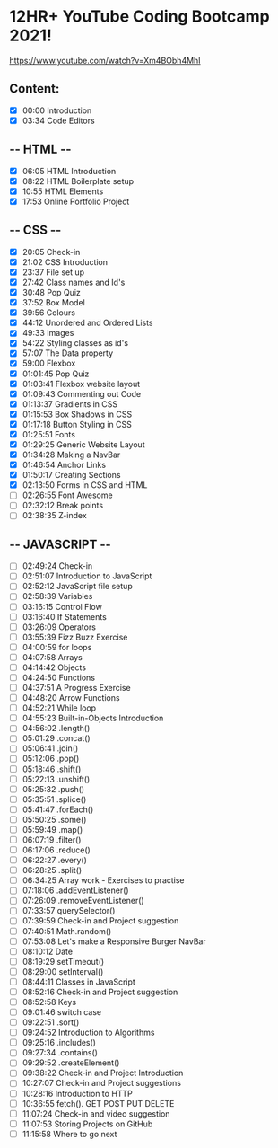 # 12HR+ YouTube Coding Bootcamp 2021!

https://www.youtube.com/watch?v=Xm4BObh4MhI

## Content:
* [x] 00:00 Introduction
* [x] 03:34 Code Editors 
## -- HTML --
* [x] 06:05 HTML Introduction
* [x] 08:22 HTML Boilerplate setup
* [x] 10:55 HTML Elements
* [x] 17:53 Online Portfolio Project
## -- CSS --
* [x] 20:05 Check-in
* [x] 21:02 CSS Introduction
* [x] 23:37 File set up
* [x] 27:42 Class names and Id's
* [x] 30:48 Pop Quiz
* [x] 37:52 Box Model
* [x] 39:56 Colours
* [x] 44:12 Unordered and Ordered Lists
* [x] 49:33 Images 
* [x] 54:22 Styling classes as id's
* [x] 57:07 The Data property
* [x] 59:00 Flexbox
* [x] 01:01:45 Pop Quiz
* [x] 01:03:41 Flexbox website layout
* [x] 01:09:43 Commenting out Code
* [x] 01:13:37 Gradients in CSS
* [x] 01:15:53 Box Shadows in CSS
* [x] 01:17:18 Button Styling in CSS
* [x] 01:25:51 Fonts
* [x] 01:29:25 Generic Website Layout
* [x] 01:34:28 Making a NavBar
* [x] 01:46:54 Anchor Links
* [x] 01:50:17 Creating Sections
* [x] 02:13:50 Forms in CSS and HTML
* [ ] 02:26:55 Font Awesome
* [ ] 02:32:12 Break points
* [ ] 02:38:35 Z-index
## -- JAVASCRIPT --
* [ ] 02:49:24 Check-in
* [ ] 02:51:07 Introduction to JavaScript
* [ ] 02:52:12 JavaScript file setup
* [ ] 02:58:39 Variables
* [ ] 03:16:15 Control Flow
* [ ] 03:16:40 If Statements
* [ ] 03:26:09 Operators
* [ ] 03:55:39 Fizz Buzz Exercise
* [ ] 04:00:59 for loops
* [ ] 04:07:58 Arrays
* [ ] 04:14:42 Objects
* [ ] 04:24:50 Functions
* [ ] 04:37:51 A Progress Exercise
* [ ] 04:48:20 Arrow Functions
* [ ] 04:52:21 While loop
* [ ] 04:55:23 Built-in-Objects Introduction
* [ ] 04:56:02 .length()
* [ ] 05:01:29 .concat()
* [ ] 05:06:41 .join()
* [ ] 05:12:06 .pop()
* [ ] 05:18:46 .shift()
* [ ] 05:22:13 .unshift()
* [ ] 05:25:32 .push()
* [ ] 05:35:51 .splice()
* [ ] 05:41:47 .forEach()
* [ ] 05:50:25 .some()
* [ ] 05:59:49 .map()
* [ ] 06:07:19 .filter()
* [ ] 06:17:06 .reduce()
* [ ] 06:22:27 .every()
* [ ] 06:28:25 .split()
* [ ] 06:34:25 Array work - Exercises to practise
* [ ] 07:18:06 .addEventListener()
* [ ] 07:26:09 .removeEventListener()
* [ ] 07:33:57 querySelector()
* [ ] 07:39:59 Check-in and Project suggestion
* [ ] 07:40:51 Math.random()
* [ ] 07:53:08 Let's make a Responsive Burger NavBar
* [ ] 08:10:12 Date
* [ ] 08:19:29 setTimeout()
* [ ] 08:29:00 setInterval()
* [ ] 08:44:11 Classes in JavaScript
* [ ] 08:52:16 Check-in and Project suggestion
* [ ] 08:52:58 Keys
* [ ] 09:01:46 switch case
* [ ] 09:22:51 .sort()
* [ ] 09:24:52 Introduction to Algorithms
* [ ] 09:25:16 .includes()
* [ ] 09:27:34 .contains()
* [ ] 09:29:52 .createElement()
* [ ] 09:38:22 Check-in and Project Introduction
* [ ] 10:27:07 Check-in and Project suggestions
* [ ] 10:28:16 Introduction to HTTP
* [ ] 10:36:55 fetch(). GET POST PUT DELETE
* [ ] 11:07:24 Check-in and video suggestion
* [ ] 11:07:53 Storing Projects on GitHub
* [ ] 11:15:58 Where to go next
